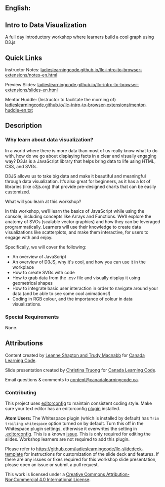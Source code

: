 ## English:


## Intro to Data Visualization

A full day introductory workshop where learners build a cool graph using D3.js

## Quick Links

Instructor Notes: <a href="https://ladieslearningcode.github.io/llc-intro-to-browser-extensions/notes-en.html">ladieslearningcode.github.io/llc-intro-to-browser-extensions/notes-en.html</a>

Preview Slides: <a href="https://ladieslearningcode.github.io/llc-intro-to-browser-extensions/slides-en.html">ladieslearningcode.github.io/llc-intro-to-browser-extensions/slides-en.html</a>

Mentor Huddle: (Instructor to facilitate the morning of) <a href="https://ladieslearningcode.github.io/llc-intro-to-browser-extensions/mentor-huddle-en.txt">ladieslearningcode.github.io/llc-intro-to-browser-extensions/mentor-huddle-en.txt</a>

## Description

### Why learn about data visualization?
In a world where there is more data than most of us really know what to do with, how do we go about displaying facts in a clear and visually engaging way? D3Js is a JavaScript library that helps bring data to life using HTML, CSS, and SVGs. 

D3JS allows us to take big data and make it beautiful and meaningful through data visualization. It’s also great for beginners, as it has a lot of libraries (like c3js.org) that provide pre-designed charts that can be easily customized. 

What will you learn at this workshop? 

In this workshop, we’ll learn the basics of JavaScript while using the console, including concepts like Arrays and Functions. We’ll explore the anatomy of SVGs (scalable vector graphics) and how they can be leveraged programmatically. Learners will use their knowledge to create data visualizations like scatterplots, and make them interactive, for users to engage with and enjoy. 

Specifically, we will cover the following:

* An overview of JavaScript
* An overview of D3JS, why it's cool, and how you can use it in the workplace
* How to create SVGs with code
* How to grab data from the .csv file and visually display it using geometrical shapes
* How to integrate basic user interaction in order to navigate around your data (and be able to see some cool animations!)
* Coding in RGB colour, and the importance of colour in data visualizations.



### Special Requirements
None.

## Attributions

Content created by [Leanne Shapton and Trudy Macnabb](http://www.google.com) for [Canada Learning Code](http://canadalearningcode.ca).

Slide presentation created by [Christina Truong](http://christinatruong.com) for [Canada Learning Code](http://canadalearningcode.ca).

Email questions & comments to <content@canadalearningcode.ca>.

### Contributing

This project uses [editorconfig](http://editorconfig.org/) to maintain consistent coding style. Make sure your text editor has an editorconfig [plugin](http://editorconfig.org/#download) installed.

**Atom Users:** The Whitespace plugin (which is installed by default) has `Trim trailing whitespace` option turned on by default. Turn this off in the Whitespace plugin settings, otherwise it overwrites the setting in [.editorconfig](.editorconfig). This is a known [issue](https://github.com/sindresorhus/atom-editorconfig/issues/3).  This is only required for editing the slides. Workshop learners are not required to add this plugin.

Please refer to https://github.com/ladieslearningcode/llc-slidedeck-template for instructions for customization of the slide deck and features. If there are any issues or fixes required for this workshop slide presentation, please open an issue or submit a pull request.

This work is licensed under a <a rel="license" href="http://creativecommons.org/licenses/by-nc/4.0/">Creative Commons Attribution-NonCommercial 4.0 International License</a>.
